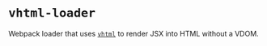 # `vhtml-loader`

Webpack loader that uses [`vhtml`](https://github.com/developit/vhtml) to render JSX into HTML without a VDOM.
